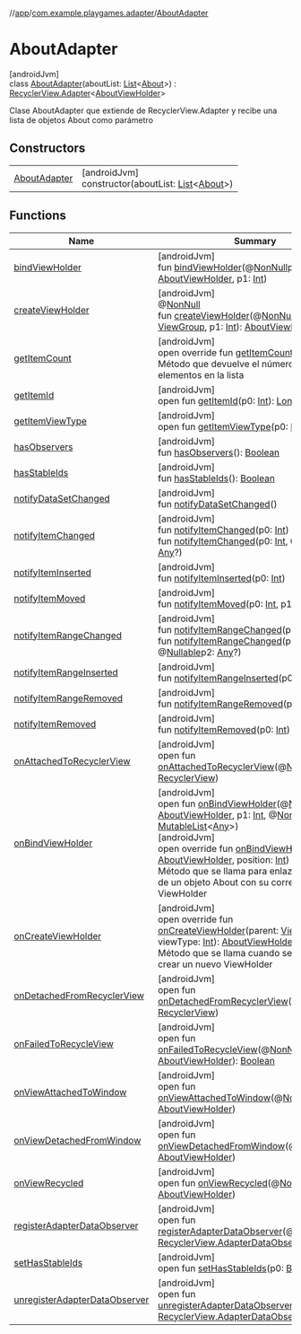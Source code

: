 //[app](../../../index.md)/[com.example.playgames.adapter](../index.md)/[AboutAdapter](index.md)

# AboutAdapter

[androidJvm]\
class [AboutAdapter](index.md)(aboutList: [List](https://kotlinlang.org/api/latest/jvm/stdlib/kotlin.collections/-list/index.html)&lt;[About](../../com.example.playgames/-about/index.md)&gt;) : [RecyclerView.Adapter](https://developer.android.com/reference/kotlin/androidx/recyclerview/widget/RecyclerView.Adapter.html)&lt;[AboutViewHolder](../-about-view-holder/index.md)&gt; 

Clase AboutAdapter que extiende de RecyclerView.Adapter y recibe una lista de objetos About como parámetro

## Constructors

| | |
|---|---|
| [AboutAdapter](-about-adapter.md) | [androidJvm]<br>constructor(aboutList: [List](https://kotlinlang.org/api/latest/jvm/stdlib/kotlin.collections/-list/index.html)&lt;[About](../../com.example.playgames/-about/index.md)&gt;) |

## Functions

| Name | Summary |
|---|---|
| [bindViewHolder](index.md#-772395149%2FFunctions%2F-912451524) | [androidJvm]<br>fun [bindViewHolder](index.md#-772395149%2FFunctions%2F-912451524)(@[NonNull](https://developer.android.com/reference/kotlin/androidx/annotation/NonNull.html)p0: [AboutViewHolder](../-about-view-holder/index.md), p1: [Int](https://kotlinlang.org/api/latest/jvm/stdlib/kotlin/-int/index.html)) |
| [createViewHolder](../-genero-adapter/index.md#1423244545%2FFunctions%2F-912451524) | [androidJvm]<br>@[NonNull](https://developer.android.com/reference/kotlin/androidx/annotation/NonNull.html)<br>fun [createViewHolder](../-genero-adapter/index.md#1423244545%2FFunctions%2F-912451524)(@[NonNull](https://developer.android.com/reference/kotlin/androidx/annotation/NonNull.html)p0: [ViewGroup](https://developer.android.com/reference/kotlin/android/view/ViewGroup.html), p1: [Int](https://kotlinlang.org/api/latest/jvm/stdlib/kotlin/-int/index.html)): [AboutViewHolder](../-about-view-holder/index.md) |
| [getItemCount](get-item-count.md) | [androidJvm]<br>open override fun [getItemCount](get-item-count.md)(): [Int](https://kotlinlang.org/api/latest/jvm/stdlib/kotlin/-int/index.html)<br>Método que devuelve el número de elementos en la lista |
| [getItemId](../-genero-adapter/index.md#725914875%2FFunctions%2F-912451524) | [androidJvm]<br>open fun [getItemId](../-genero-adapter/index.md#725914875%2FFunctions%2F-912451524)(p0: [Int](https://kotlinlang.org/api/latest/jvm/stdlib/kotlin/-int/index.html)): [Long](https://kotlinlang.org/api/latest/jvm/stdlib/kotlin/-long/index.html) |
| [getItemViewType](../-genero-adapter/index.md#714126295%2FFunctions%2F-912451524) | [androidJvm]<br>open fun [getItemViewType](../-genero-adapter/index.md#714126295%2FFunctions%2F-912451524)(p0: [Int](https://kotlinlang.org/api/latest/jvm/stdlib/kotlin/-int/index.html)): [Int](https://kotlinlang.org/api/latest/jvm/stdlib/kotlin/-int/index.html) |
| [hasObservers](../-genero-adapter/index.md#1092162006%2FFunctions%2F-912451524) | [androidJvm]<br>fun [hasObservers](../-genero-adapter/index.md#1092162006%2FFunctions%2F-912451524)(): [Boolean](https://kotlinlang.org/api/latest/jvm/stdlib/kotlin/-boolean/index.html) |
| [hasStableIds](../-genero-adapter/index.md#16685238%2FFunctions%2F-912451524) | [androidJvm]<br>fun [hasStableIds](../-genero-adapter/index.md#16685238%2FFunctions%2F-912451524)(): [Boolean](https://kotlinlang.org/api/latest/jvm/stdlib/kotlin/-boolean/index.html) |
| [notifyDataSetChanged](../-genero-adapter/index.md#-1095556076%2FFunctions%2F-912451524) | [androidJvm]<br>fun [notifyDataSetChanged](../-genero-adapter/index.md#-1095556076%2FFunctions%2F-912451524)() |
| [notifyItemChanged](../-genero-adapter/index.md#-1721030169%2FFunctions%2F-912451524) | [androidJvm]<br>fun [notifyItemChanged](../-genero-adapter/index.md#-1721030169%2FFunctions%2F-912451524)(p0: [Int](https://kotlinlang.org/api/latest/jvm/stdlib/kotlin/-int/index.html))<br>fun [notifyItemChanged](../-genero-adapter/index.md#748267402%2FFunctions%2F-912451524)(p0: [Int](https://kotlinlang.org/api/latest/jvm/stdlib/kotlin/-int/index.html), @[Nullable](https://developer.android.com/reference/kotlin/androidx/annotation/Nullable.html)p1: [Any](https://kotlinlang.org/api/latest/jvm/stdlib/kotlin/-any/index.html)?) |
| [notifyItemInserted](../-genero-adapter/index.md#2137269507%2FFunctions%2F-912451524) | [androidJvm]<br>fun [notifyItemInserted](../-genero-adapter/index.md#2137269507%2FFunctions%2F-912451524)(p0: [Int](https://kotlinlang.org/api/latest/jvm/stdlib/kotlin/-int/index.html)) |
| [notifyItemMoved](../-genero-adapter/index.md#-1694317867%2FFunctions%2F-912451524) | [androidJvm]<br>fun [notifyItemMoved](../-genero-adapter/index.md#-1694317867%2FFunctions%2F-912451524)(p0: [Int](https://kotlinlang.org/api/latest/jvm/stdlib/kotlin/-int/index.html), p1: [Int](https://kotlinlang.org/api/latest/jvm/stdlib/kotlin/-int/index.html)) |
| [notifyItemRangeChanged](../-genero-adapter/index.md#1769183193%2FFunctions%2F-912451524) | [androidJvm]<br>fun [notifyItemRangeChanged](../-genero-adapter/index.md#1769183193%2FFunctions%2F-912451524)(p0: [Int](https://kotlinlang.org/api/latest/jvm/stdlib/kotlin/-int/index.html), p1: [Int](https://kotlinlang.org/api/latest/jvm/stdlib/kotlin/-int/index.html))<br>fun [notifyItemRangeChanged](../-genero-adapter/index.md#1916975740%2FFunctions%2F-912451524)(p0: [Int](https://kotlinlang.org/api/latest/jvm/stdlib/kotlin/-int/index.html), p1: [Int](https://kotlinlang.org/api/latest/jvm/stdlib/kotlin/-int/index.html), @[Nullable](https://developer.android.com/reference/kotlin/androidx/annotation/Nullable.html)p2: [Any](https://kotlinlang.org/api/latest/jvm/stdlib/kotlin/-any/index.html)?) |
| [notifyItemRangeInserted](../-genero-adapter/index.md#-2104748521%2FFunctions%2F-912451524) | [androidJvm]<br>fun [notifyItemRangeInserted](../-genero-adapter/index.md#-2104748521%2FFunctions%2F-912451524)(p0: [Int](https://kotlinlang.org/api/latest/jvm/stdlib/kotlin/-int/index.html), p1: [Int](https://kotlinlang.org/api/latest/jvm/stdlib/kotlin/-int/index.html)) |
| [notifyItemRangeRemoved](../-genero-adapter/index.md#999899269%2FFunctions%2F-912451524) | [androidJvm]<br>fun [notifyItemRangeRemoved](../-genero-adapter/index.md#999899269%2FFunctions%2F-912451524)(p0: [Int](https://kotlinlang.org/api/latest/jvm/stdlib/kotlin/-int/index.html), p1: [Int](https://kotlinlang.org/api/latest/jvm/stdlib/kotlin/-int/index.html)) |
| [notifyItemRemoved](../-genero-adapter/index.md#-189254469%2FFunctions%2F-912451524) | [androidJvm]<br>fun [notifyItemRemoved](../-genero-adapter/index.md#-189254469%2FFunctions%2F-912451524)(p0: [Int](https://kotlinlang.org/api/latest/jvm/stdlib/kotlin/-int/index.html)) |
| [onAttachedToRecyclerView](../-genero-adapter/index.md#-1243461790%2FFunctions%2F-912451524) | [androidJvm]<br>open fun [onAttachedToRecyclerView](../-genero-adapter/index.md#-1243461790%2FFunctions%2F-912451524)(@[NonNull](https://developer.android.com/reference/kotlin/androidx/annotation/NonNull.html)p0: [RecyclerView](https://developer.android.com/reference/kotlin/androidx/recyclerview/widget/RecyclerView.html)) |
| [onBindViewHolder](index.md#177877034%2FFunctions%2F-912451524) | [androidJvm]<br>open fun [onBindViewHolder](index.md#177877034%2FFunctions%2F-912451524)(@[NonNull](https://developer.android.com/reference/kotlin/androidx/annotation/NonNull.html)p0: [AboutViewHolder](../-about-view-holder/index.md), p1: [Int](https://kotlinlang.org/api/latest/jvm/stdlib/kotlin/-int/index.html), @[NonNull](https://developer.android.com/reference/kotlin/androidx/annotation/NonNull.html)p2: [MutableList](https://kotlinlang.org/api/latest/jvm/stdlib/kotlin.collections/-mutable-list/index.html)&lt;[Any](https://kotlinlang.org/api/latest/jvm/stdlib/kotlin/-any/index.html)&gt;)<br>[androidJvm]<br>open override fun [onBindViewHolder](on-bind-view-holder.md)(holder: [AboutViewHolder](../-about-view-holder/index.md), position: [Int](https://kotlinlang.org/api/latest/jvm/stdlib/kotlin/-int/index.html))<br>Método que se llama para enlazar los datos de un objeto About con su correspondiente ViewHolder |
| [onCreateViewHolder](on-create-view-holder.md) | [androidJvm]<br>open override fun [onCreateViewHolder](on-create-view-holder.md)(parent: [ViewGroup](https://developer.android.com/reference/kotlin/android/view/ViewGroup.html), viewType: [Int](https://kotlinlang.org/api/latest/jvm/stdlib/kotlin/-int/index.html)): [AboutViewHolder](../-about-view-holder/index.md)<br>Método que se llama cuando se necesita crear un nuevo ViewHolder |
| [onDetachedFromRecyclerView](../-genero-adapter/index.md#-1201433889%2FFunctions%2F-912451524) | [androidJvm]<br>open fun [onDetachedFromRecyclerView](../-genero-adapter/index.md#-1201433889%2FFunctions%2F-912451524)(@[NonNull](https://developer.android.com/reference/kotlin/androidx/annotation/NonNull.html)p0: [RecyclerView](https://developer.android.com/reference/kotlin/androidx/recyclerview/widget/RecyclerView.html)) |
| [onFailedToRecycleView](index.md#228399893%2FFunctions%2F-912451524) | [androidJvm]<br>open fun [onFailedToRecycleView](index.md#228399893%2FFunctions%2F-912451524)(@[NonNull](https://developer.android.com/reference/kotlin/androidx/annotation/NonNull.html)p0: [AboutViewHolder](../-about-view-holder/index.md)): [Boolean](https://kotlinlang.org/api/latest/jvm/stdlib/kotlin/-boolean/index.html) |
| [onViewAttachedToWindow](index.md#-380461969%2FFunctions%2F-912451524) | [androidJvm]<br>open fun [onViewAttachedToWindow](index.md#-380461969%2FFunctions%2F-912451524)(@[NonNull](https://developer.android.com/reference/kotlin/androidx/annotation/NonNull.html)p0: [AboutViewHolder](../-about-view-holder/index.md)) |
| [onViewDetachedFromWindow](index.md#1391056364%2FFunctions%2F-912451524) | [androidJvm]<br>open fun [onViewDetachedFromWindow](index.md#1391056364%2FFunctions%2F-912451524)(@[NonNull](https://developer.android.com/reference/kotlin/androidx/annotation/NonNull.html)p0: [AboutViewHolder](../-about-view-holder/index.md)) |
| [onViewRecycled](index.md#804267793%2FFunctions%2F-912451524) | [androidJvm]<br>open fun [onViewRecycled](index.md#804267793%2FFunctions%2F-912451524)(@[NonNull](https://developer.android.com/reference/kotlin/androidx/annotation/NonNull.html)p0: [AboutViewHolder](../-about-view-holder/index.md)) |
| [registerAdapterDataObserver](../-genero-adapter/index.md#-149943229%2FFunctions%2F-912451524) | [androidJvm]<br>open fun [registerAdapterDataObserver](../-genero-adapter/index.md#-149943229%2FFunctions%2F-912451524)(@[NonNull](https://developer.android.com/reference/kotlin/androidx/annotation/NonNull.html)p0: [RecyclerView.AdapterDataObserver](https://developer.android.com/reference/kotlin/androidx/recyclerview/widget/RecyclerView.AdapterDataObserver.html)) |
| [setHasStableIds](../-genero-adapter/index.md#1991189249%2FFunctions%2F-912451524) | [androidJvm]<br>open fun [setHasStableIds](../-genero-adapter/index.md#1991189249%2FFunctions%2F-912451524)(p0: [Boolean](https://kotlinlang.org/api/latest/jvm/stdlib/kotlin/-boolean/index.html)) |
| [unregisterAdapterDataObserver](../-genero-adapter/index.md#607934410%2FFunctions%2F-912451524) | [androidJvm]<br>open fun [unregisterAdapterDataObserver](../-genero-adapter/index.md#607934410%2FFunctions%2F-912451524)(@[NonNull](https://developer.android.com/reference/kotlin/androidx/annotation/NonNull.html)p0: [RecyclerView.AdapterDataObserver](https://developer.android.com/reference/kotlin/androidx/recyclerview/widget/RecyclerView.AdapterDataObserver.html)) |
